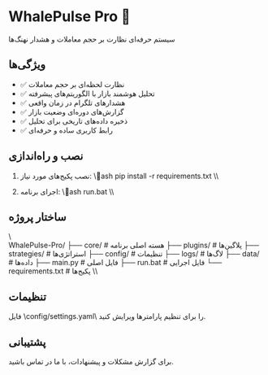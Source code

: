 ﻿# WhalePulse Pro 🐋

سیستم حرفه‌ای نظارت بر حجم معاملات و هشدار نهنگ‌ها

## ویژگی‌ها

- ✅ نظارت لحظه‌ای بر حجم معاملات
- ✅ تحلیل هوشمند بازار با الگوریتم‌های پیشرفته
- ✅ هشدارهای تلگرام در زمان واقعی
- ✅ گزارش‌های دوره‌ای وضعیت بازار
- ✅ ذخیره داده‌های تاریخی برای تحلیل
- ✅ رابط کاربری ساده و حرفه‌ای

## نصب و راه‌اندازی

1. نصب پکیج‌های مورد نیاز:
   \\\ash
   pip install -r requirements.txt
   \\\

2. اجرای برنامه:
   \\\ash
   run.bat
   \\\

## ساختار پروژه

\\\
WhalePulse-Pro/
├── core/           # هسته اصلی برنامه
├── plugins/        # پلاگین‌ها
├── strategies/     # استراتژی‌ها
├── config/         # تنظیمات
├── logs/           # لاگ‌ها
├── data/           # داده‌ها
├── main.py         # فایل اصلی
├── run.bat         # فایل اجرایی
└── requirements.txt # پکیج‌ها
\\\

## تنظیمات

فایل \config/settings.yaml\ را برای تنظیم پارامترها ویرایش کنید.

## پشتیبانی

برای گزارش مشکلات و پیشنهادات، با ما در تماس باشید.
